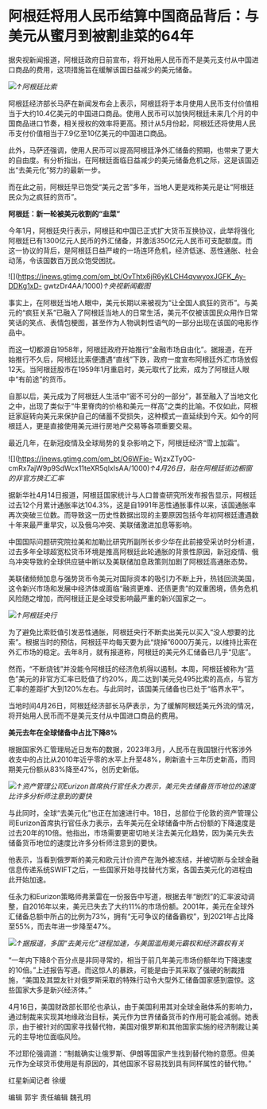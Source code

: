 # 阿根廷将用人民币结算中国商品背后：与美元从蜜月到被割韭菜的64年

据央视新闻报道，阿根廷政府日前宣布，将开始用人民币而不是美元支付从中国进口商品的费用，这项措施旨在缓解该国日益减少的美元储备。

![](https://inews.gtimg.com/om_bt/OyklM7KLVHyH208JWkA6OdUdUXXVgHMFbnhO0jh6Oktn0AA/1000)_↑阿根廷比索_

阿根廷经济部长马萨在新闻发布会上表示，阿根廷将于本月使用人民币支付价值相当于大约10.4亿美元的中国进口商品。使用人民币可以加快阿根廷未来几个月的中国商品进口节奏，相关授权的效率将更高。预计从5月份起，阿根廷还将使用人民币支付价值相当于7.9亿至10亿美元的中国进口商品。

此外，马萨还强调，使用人民币可以提高阿根廷净外汇储备的预期，也带来了更大的自由度。有分析指出，在阿根廷面临日益减少的美元储备危机之际，这是该国迈出“去美元化”努力的最新一步。

而在此之前，阿根廷早已饱受“美元之苦”多年，当地人更是戏称美元是让“阿根廷民众为之疯狂的货币”。

**阿根廷：新一轮被美元收割的“韭菜”**

今年1月，阿根廷央行表示，阿根廷和中国已正式扩大货币互换协议，此举将强化阿根廷已有1300亿元人民币的外汇储备，并激活350亿元人民币可支配额度。而这一协议的背后，是阿根廷日益严峻的一场连环危机，经济低迷、恶性通胀、社会动荡，令该国数百万民众饱受困扰。

![](https://inews.gtimg.com/om_bt/OvThtx6jR6yKLCH4qvwyoxJGFK_Ay-DDKg1xD-
gwtzDr4AA/1000)_↑央视新闻截图_

事实上，在阿根廷当地人眼中，美元长期以来被视为“让全国人疯狂的货币”。与美元的“疯狂关系”已融入了阿根廷当地人的日常生活，美元不仅被该国民众用作日常笑话的笑点、表情包梗图，甚至作为人物讽刺性语气的一部分出现在该国的电影作品中。

而这一切都源自1958年，阿根廷政府开始推行“金融市场自由化”。据报道，在开始推行不久后，阿根廷比索便遭遇“直线”下跌，政府一度宣布阿根廷外汇市场放假12天。当阿根廷股市在1959年1月重启时，美元取代了比索，成为了阿根廷人眼中“有前途”的货币。

自那以后，美元成为了阿根廷人生活中“密不可分的一部分”，甚至融入了当地文化之中，出现了类似于“牛里脊肉的价格和美元一样高”之类的比喻。不仅如此，阿根廷家庭转向美元来保护自己的储蓄不受损失，这种模式一直延续到今天。如今的阿根廷人，更是直接使用美元进行房地产交易等各项重要交易。

最近几年，在新冠疫情及全球局势的复杂影响之下，阿根廷经济“雪上加霜”。

![](https://inews.gtimg.com/om_bt/O6WFie-
WjzxZTy0G-cmRx7ajW9p9SdWcx11teXR5qlxIsAA/1000)_↑4月26日，贴在阿根廷街边橱窗的非官方换汇汇率_

据新华社4月14日报道，阿根廷国家统计与人口普查研究所发布报告显示，阿根廷过去12个月累计通胀率达104.3%，这是自1991年恶性通胀事件以来，该国通胀率再次突破三位数。而导致这一历史性数据出现的主要原因包括今年初阿根廷遭遇数十年来最严重旱灾，以及俄乌冲突、美联储激进加息等影响。

中国国际问题研究院拉美和加勒比研究所副所长步少华在此前接受采访时分析道，过去多年全球超宽松货币环境是推高阿根廷此轮通胀的背景性原因，新冠疫情、俄乌冲突导致的全球供应链中断以及美联储加息政策则加剧了阿根廷高通胀态势。

美联储频频加息与强势货币令美元对国际资本的吸引力不断上升，热钱回流美国，这令新兴市场和发展中经济体或面临“融资更难、还债更贵”的双重困境，债务危机风险随之增加，而阿根廷正是全球受影响最严重的新兴国家之一。

![](https://inews.gtimg.com/om_bt/OjfFFNqS7mnCCfp3IXzq6aOy0L5llexUb9Xzq0cgL4IcAAA/1000)_↑阿根廷央行_

为了避免比索贬值引发恶性通胀，阿根廷央行不断卖出美元以买入“没人想要的比索”。根据当时的预估，阿根廷平均每天要为此“烧掉”6000万美元，以维持比索在外汇市场的稳定。去年8月，就有报道称，阿根廷的美元外汇储备已几乎“见底”。

然而，“不断烧钱”并没能令阿根廷的经济危机得以遏制。本周，阿根廷被称为“蓝色”美元的非官方汇率已贬值了约20%，周二达到1美元兑495比索的高点，与官方汇率的差距扩大到120%左右。与此同时，该国美元储备也已处于“临界水平”。

当地时间4月26日，阿根廷经济部长马萨表示，为了缓解阿根廷美元外流的情况，将开始用人民币而不是美元支付从中国进口商品的费用。

**美元去年在全球储备中占比下降8%**

根据国家外汇管理局近日发布的数据，2023年3月，人民币在我国银行代客涉外收支中的占比从2010年近乎零的水平上升至48%，刷新逾十三年历史新高，而同期美元份额从83%降至47%，创历史新低。

![](https://inews.gtimg.com/om_bt/OVtVRpD699vXdFlia63J-3GUz6GnNhlmIsPUe6PI1YKyEAA/1000)_↑资产管理公司Eurizon首席执行官任永力表示，美元失去储备货币地位的速度比许多分析师注意到的要快_

与此同时，全球“去美元化”也正在加速进行中。18日，总部位于伦敦的资产管理公司Eurizon首席执行官任永力表示，去年美元在全球储备中所占份额的下降速度是过去20年的10倍。他指出，市场需要更密切地关注去美元化趋势，因为美元失去储备货币地位的速度比许多分析师注意到的要快。

他表示，当看到俄罗斯的美元和欧元计价资产在海外被冻结，并被切断与全球金融信息传递系统SWIFT之后，一些国家开始寻找替代方案，各国去美元化的进程由此开始加速。

任永力和Eurizon策略师弗莱雷在一份报告中写道，根据去年“剧烈”的汇率波动调整，自2016年以来，美元已失去了大约11%的市场份额。2001年，美元在全球外汇储备总额中所占的比例为73%，拥有“无可争议的储备霸权”，到2021年占比降至55%，而去年进一步降至47%。

![](https://inews.gtimg.com/om_bt/OhdgxktNNpKnY7FlM_9h6FCUgKyvOnvtcsfGYOwsu-B6kAA/1000)_↑据报道，多国“去美元化”进程加速，与美国滥用美元霸权和经济霸权有关_

“一年内下降8个百分点是非同寻常的，相当于前几年美元市场份额年均下降速度的10倍。”上述报告写道。而这惊人的暴跌，可能是由于其采取了强硬的制裁措施，“美国及其盟友针对俄罗斯采取的特殊行动令大型外汇储备国家感到震惊。这些国家大多是新兴经济体。”

4月16日，美国财政部长耶伦也承认，由于美国利用其对全球金融体系的影响力，通过制裁来实现其地缘政治目标，美元作为世界储备货币的作用可能会减弱。她表示，由于被针对的国家寻找替代物，美国对俄罗斯和其他国家实施的经济制裁让美元的主导地位面临风险。

不过耶伦强调道：“制裁确实让俄罗斯、伊朗等国家产生找到替代物的意愿。但美元作为全球货币使用是有原因的，其他国家不容易找到具有同样属性的替代物。”

红星新闻记者 徐缓

编辑 郭宇 责任编辑 魏孔明

